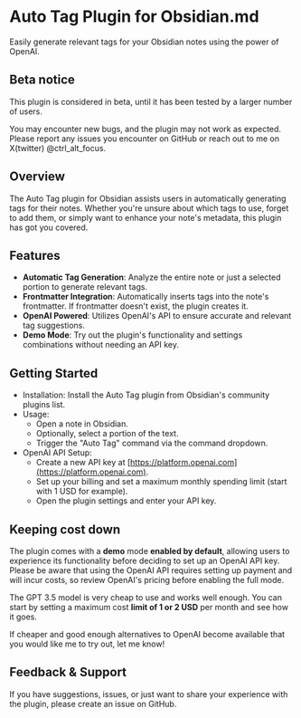 # Auto Tag Plugin for Obsidian.md

Easily generate relevant tags for your Obsidian notes using the power of OpenAI.

## Beta notice

This plugin is considered in beta, until it has been tested by a larger number of users.

You may encounter new bugs, and the plugin may not work as expected. Please report any issues you encounter on GitHub 
or reach out to me on X(twitter) @ctrl_alt_focus.

## Overview

The Auto Tag plugin for Obsidian assists users in automatically generating tags for their notes. 
Whether you're unsure about which tags to use, forget to add them, or simply want to enhance your note's metadata, 
this plugin has got you covered.

## Features

- **Automatic Tag Generation**: Analyze the entire note or just a selected portion to generate relevant tags.
- **Frontmatter Integration**: Automatically inserts tags into the note's frontmatter. If frontmatter doesn't exist, the plugin creates it.
- **OpenAI Powered**: Utilizes OpenAI's API to ensure accurate and relevant tag suggestions.
- **Demo Mode**: Try out the plugin's functionality and settings combinations without needing an API key.

## Getting Started

- Installation: Install the Auto Tag plugin from Obsidian's community plugins list.
- Usage:
  - Open a note in Obsidian.
  - Optionally, select a portion of the text.
  - Trigger the "Auto Tag" command via the command dropdown.
- OpenAI API Setup:
  - Create a new API key at [https://platform.openai.com](https://platform.openai.com).
  - Set up your billing and set a maximum monthly spending limit (start with 1 USD for example).
  - Open the plugin settings and enter your API key.
  
## Keeping cost down

The plugin comes with a **demo** mode **enabled by default**, allowing users to experience its functionality before deciding to set up an OpenAI API key. Please be aware that using the OpenAI API requires setting up payment and will incur costs, so review OpenAI's pricing before enabling the full mode.

The GPT 3.5 model is very cheap to use and works well enough. You can start by setting a maximum cost **limit of 1 or 2 USD** per month and see how it goes.

If cheaper and good enough alternatives to OpenAI become available that you would like me to try out, let me know!

## Feedback & Support

If you have suggestions, issues, or just want to share your experience with the plugin, please create an issue on GitHub.
